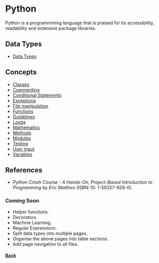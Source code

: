 # Python 
Python is a programmming language that is praised for its accessibility, readability and extensive package libraries. 

## Data Types
- [Data Types](data_types.md)

## Concepts
- [Classes](classes.md)
- [Commenting](comments.md)
- [Conditional Statements](conditionals.md)
- [Exceptions](exceptions.md)
- [File manipulation](files.md)
- [Functions](functions.md)
- [Guidelines](guidelines.md)
- [Loops](loops.md)
- [Mathematics](mathematics.md)
- [Methods](methods.md)
- [Modules](modules.md)
- [Testing](testing.md)
- [User input](user_input.md)
- [Variables](variables.md)

## References 
- *Python Crash Course - A Hands-On, Project-Based Introduction to Programming* by *Eric Matthes* (ISBN-10: 1-59327-928-0).

### Coming Soon
- Helper functions.
- Decorators.
- Machine Learning.
- Regular Expressions.
- Split data types into multiple pages.
- Organise the above pages into table sections.
- Add page navigation to all files.
 
#### [Back](../../README.md)
